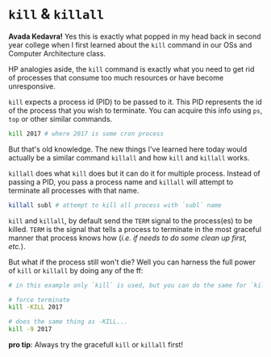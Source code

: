 # `kill` & `killall`

**Avada Kedavra!** Yes this is exactly what popped in my head back in second year college when I first learned about the `kill` command in our OSs and Computer Architecture class.

HP analogies aside, the `kill` command is exactly what you need to get rid of processes that consume too much resources or have become unresponsive.

`kill` expects a process id (PID) to be passed to it. This PID represents the id of the process that you wish to terminate. You can acquire this info using `ps`, `top` or other similar commands.
```sh
kill 2017 # where 2017 is some cron process
```

But that's old knowledge. The new things I've learned here today would actually be a similar command `killall` and how `kill` and `killall` works.

`killall` does what `kill` does but it can do it for multiple process. Instead of passing a PID, you pass a process name and `killall` will attempt to terminate all processes with that name.
```sh
killall subl # attempt to kill all process with `subl` name
```


`kill` and `killall`, by default send the `TERM` signal to the process(es) to be killed. `TERM` is the signal that tells a process to terminate in the most graceful manner that process knows how (_i.e. if needs to do some clean up first, etc._).

But what if the process still won't die? Well you can harness the full power of `kill` or `killall` by doing any of the ff:
```sh
# in this example only `kill` is used, but you can do the same for `killall`

# force terminate
kill -KILL 2017

# does the same thing as -KILL...
kill -9 2017
```

**pro tip**: Always try the gracefull `kill` or `killall` first!
